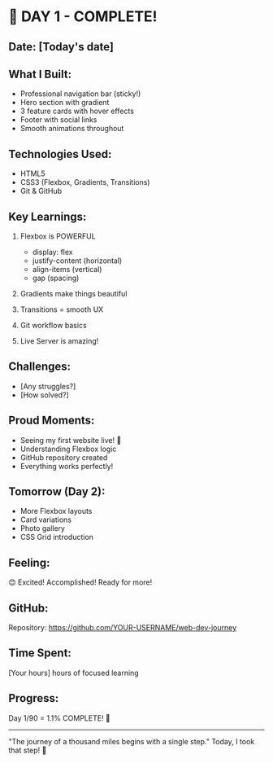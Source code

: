 # 🎉 DAY 1 - COMPLETE!

## Date: [Today's date]

## What I Built:
- Professional navigation bar (sticky!)
- Hero section with gradient
- 3 feature cards with hover effects
- Footer with social links
- Smooth animations throughout

## Technologies Used:
- HTML5
- CSS3 (Flexbox, Gradients, Transitions)
- Git & GitHub

## Key Learnings:
1. Flexbox is POWERFUL
   - display: flex
   - justify-content (horizontal)
   - align-items (vertical)
   - gap (spacing)
   
2. Gradients make things beautiful
3. Transitions = smooth UX
4. Git workflow basics
5. Live Server is amazing!

## Challenges:
- [Any struggles?]
- [How solved?]

## Proud Moments:
- Seeing my first website live! 🎉
- Understanding Flexbox logic
- GitHub repository created
- Everything works perfectly!

## Tomorrow (Day 2):
- More Flexbox layouts
- Card variations
- Photo gallery
- CSS Grid introduction

## Feeling:
😊 Excited! Accomplished! Ready for more!

## GitHub:
Repository: https://github.com/YOUR-USERNAME/web-dev-journey

## Time Spent:
[Your hours] hours of focused learning

## Progress:
Day 1/90 = 1.1% COMPLETE! 🚀

---

"The journey of a thousand miles begins with a single step."
Today, I took that step! 💪